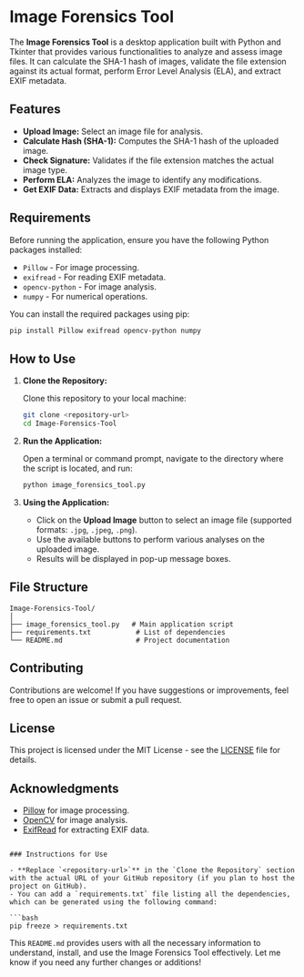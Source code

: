 # Image Forensics Tool

The **Image Forensics Tool** is a desktop application built with Python and Tkinter that provides various functionalities to analyze and assess image files. It can calculate the SHA-1 hash of images, validate the file extension against its actual format, perform Error Level Analysis (ELA), and extract EXIF metadata.

## Features

- **Upload Image:** Select an image file for analysis.
- **Calculate Hash (SHA-1):** Computes the SHA-1 hash of the uploaded image.
- **Check Signature:** Validates if the file extension matches the actual image type.
- **Perform ELA:** Analyzes the image to identify any modifications.
- **Get EXIF Data:** Extracts and displays EXIF metadata from the image.

## Requirements

Before running the application, ensure you have the following Python packages installed:

- `Pillow` - For image processing.
- `exifread` - For reading EXIF metadata.
- `opencv-python` - For image analysis.
- `numpy` - For numerical operations.

You can install the required packages using pip:

```bash
pip install Pillow exifread opencv-python numpy
```

## How to Use

1. **Clone the Repository:**

   Clone this repository to your local machine:

   ```bash
   git clone <repository-url>
   cd Image-Forensics-Tool
   ```

2. **Run the Application:**

   Open a terminal or command prompt, navigate to the directory where the script is located, and run:

   ```bash
   python image_forensics_tool.py
   ```

3. **Using the Application:**

   - Click on the **Upload Image** button to select an image file (supported formats: `.jpg`, `.jpeg`, `.png`).
   - Use the available buttons to perform various analyses on the uploaded image.
   - Results will be displayed in pop-up message boxes.

## File Structure

```
Image-Forensics-Tool/
│
├── image_forensics_tool.py   # Main application script
├── requirements.txt           # List of dependencies
└── README.md                  # Project documentation
```

## Contributing

Contributions are welcome! If you have suggestions or improvements, feel free to open an issue or submit a pull request.

## License

This project is licensed under the MIT License - see the [LICENSE](LICENSE) file for details.

## Acknowledgments

- [Pillow](https://pillow.readthedocs.io/en/stable/) for image processing.
- [OpenCV](https://opencv.org/) for image analysis.
- [ExifRead](https://pypi.org/project/exifread/) for extracting EXIF data.

```

### Instructions for Use

- **Replace `<repository-url>`** in the `Clone the Repository` section with the actual URL of your GitHub repository (if you plan to host the project on GitHub).
- You can add a `requirements.txt` file listing all the dependencies, which can be generated using the following command:

```bash
pip freeze > requirements.txt
```

This `README.md` provides users with all the necessary information to understand, install, and use the Image Forensics Tool effectively. Let me know if you need any further changes or additions!
